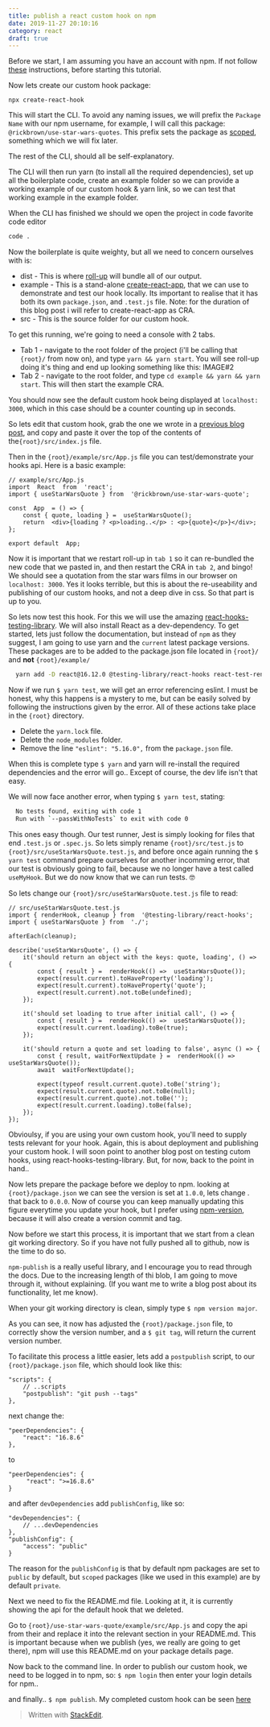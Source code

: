 ```yaml
---
title: publish a react custom hook on npm
date: 2019-11-27 20:10:16
category: react
draft: true
---
```


Before we start, I am assuming you have an account with npm. If not follow [these](<[https://docs.npmjs.com/creating-a-new-npm-user-account](https://docs.npmjs.com/creating-a-new-npm-user-account)>) instructions, before starting this tutorial.

Now lets create our custom hook package:

`npx create-react-hook`

This will start the CLI. To avoid any naming issues, we will prefix the `Package Name` with our npm username, for example, I will call this package: `@rickbrown/use-star-wars-quotes`. This prefix sets the package as [scoped](<[https://docs.npmjs.com/about-scopes](https://docs.npmjs.com/about-scopes)>), something which we will fix later.

The rest of the CLI, should all be self-explanatory.

The CLI will then run yarn (to install all the required dependencies), set up all the boilerplate code, create an example folder so we can provide a working example of our custom hook & yarn link, so we can test that working example in the example folder.

When the CLI has finished we should we open the project in code favorite code editor

```bash
code .
```

Now the boilerplate is quite weighty, but all we need to concern ourselves with is:

- dist - This is where [roll-up](<[https://rollupjs.org/guide/en/](https://rollupjs.org/guide/en/)>) will bundle all of our output.
- example - This is a stand-alone [create-react-app](<[[https://www.npmjs.com/package/create-react-app](https://www.npmjs.com/package/create-react-app)]>), that we can use to demonstrate and test our hook locally. Its important to realise that it has both its own `package.json`, and `.test.js` file. Note: for the duration of this blog post i will refer to create-react-app as CRA.
- src - This is the source folder for our custom hook.

To get this running, we're going to need a console with 2 tabs.

- Tab 1 - navigate to the root folder of the project (i'll be calling that `{root}/` from now on), and type `yarn && yarn start`. You will see roll-up doing it's thing and end up looking something like this: IMAGE#2
- Tab 2 - navigate to the root folder, and type `cd example && yarn && yarn start`. This will then start the example CRA.

You should now see the default custom hook being displayed at `localhost: 3000`, which in this case should be a counter counting up in seconds.

So lets edit that custom hook, grab the one we wrote in a [previous blog post](<[]()>), and copy and paste it over the top of the contents of the`{root}/src/index.js` file.

Then in the `{root}/example/src/App.js` file you can test/demonstrate your hooks api. Here is a basic example:

    // example/src/App.js
    import  React  from  'react';
    import { useStarWarsQuote } from  '@rickbrown/use-star-wars-quote';

    const  App  = () => {
    	const { quote, loading } =  useStarWarsQuote();
        return  <div>{loading ? <p>loading..</p> : <p>{quote}</p>}</div>;
    };

    export default  App;

Now it is important that we restart roll-up in `tab 1` so it can re-bundled the new code that we pasted in, and then restart the CRA in `tab 2`, and bingo! We should see a quotation from the star wars films in our browser on `localhost: 3000`. Yes it looks terrible, but this is about the re-useability and publishing of our custom hooks, and not a deep dive in css. So that part is up to you.

So lets now test this hook. For this we will use the amazing [react-hooks-testing-library](<[https://www.npmjs.com/package/@testing-library/react-hooks](https://www.npmjs.com/package/@testing-library/react-hooks)>). We will also install React as a dev-dependency. To get started, lets just follow the documentation, but instead of `npm` as they suggest, I am going to use yarn and the `current` latest package versions. These packages are to be added to the package.json file located in `{root}/` and **not** `{root}/example/`

```bash
  yarn add -D react@16.12.0 @testing-library/react-hooks react-test-renderer@16.12.0
```

Now if we run `$ yarn test`, we will get an error referencing eslint. I must be honest, why this happens is a mystery to me, but can be easily solved by following the instructions given by the error. All of these actions take place in the `{root}` directory.

- Delete the `yarn.lock` file.
- Delete the `node_modules` folder.
- Remove the line `"eslint": "5.16.0",` from the `package.json` file.

When this is complete type `$ yarn` and yarn will re-install the required dependencies and the error will go.. Except of course, the dev life isn't that easy.

We will now face another error, when typing `$ yarn test`, stating:

```bash
  No tests found, exiting with code 1
  Run with `--passWithNoTests` to exit with code 0
```

This ones easy though. Our test runner, Jest is simply looking for files that end `.test.js` or `.spec.js`. So lets simply rename `{root}/src/test.js` to `{root}/src/useStarWarsQuote.test.js`, and before once again running the `$ yarn test` command prepare ourselves for another incomming error, that our test is obviously going to fail, because we no longer have a test called `useMyHook`. But we do now know that we can run tests. 🤓

So lets change our `{root}/src/useStarWarsQuote.test.js` file to read:

    // src/useStarWarsQuote.test.js
    import { renderHook, cleanup } from  '@testing-library/react-hooks';
    import { useStarWarsQuote } from  './';

    afterEach(cleanup);

    describe('useStarWarsQuote', () => {
        it('should return an object with the keys: quote, loading', () => {
    	    const { result } =  renderHook(() =>  useStarWarsQuote());
    	    expect(result.current).toHaveProperty('loading');
    	    expect(result.current).toHaveProperty('quote');
    		expect(result.current).not.toBe(undefined);
    	});

        it('should set loading to true after initial call', () => {
    	    const { result } =  renderHook(() =>  useStarWarsQuote());
    	    expect(result.current.loading).toBe(true);
    	});

        it('should return a quote and set loading to false', async () => {
    	    const { result, waitForNextUpdate } =  renderHook(() =>  useStarWarsQuote());
    	    await  waitForNextUpdate();

    	    expect(typeof result.current.quote).toBe('string');
    	    expect(result.current.quote).not.toBe(null);
    	    expect(result.current.quote).not.toBe('');
    	    expect(result.current.loading).toBe(false);
        });
    });

Obvioulsy, if you are using your own custom hook, you'll need to supply tests relevant for your hook. Again, this is about deployment and publishing your custom hook. I will soon point to another blog post on testing cutom hooks, using react-hooks-testing-library. But, for now, back to the point in hand..

Now lets prepare the package before we deploy to npm. looking at `{root}/package.json` we can see the version is set at `1.0.0`, lets change . that back to `0.0.0`.
Now of course you can keep manually updating this figure everytime you update your hook, but I prefer using [npm-version](<[https://docs.npmjs.com/cli/version](https://docs.npmjs.com/cli/version)>), because it will also create a version commit and tag.

Now before we start this process, it is important that we start from a clean git working directory. So if you have not fully pushed all to github, now is the time to do so.

`npm-publish` is a really useful library, and I encourage you to read through the docs. Due to the increasing length of thi blob, I am going to move through it, without explaining. (If you want me to write a blog post about its functionality, let me know).

When your git working directory is clean, simply type `$ npm version major`.

As you can see, it now has adjusted the `{root}/package.json` file, to correctly show the version number, and a `$ git tag`, will return the current version number.

To facilitate this process a little easier, lets add a `postpublish` script, to our `{root}/package.json` file, which should look like this:

    "scripts": {
        // ..scripts
        "postpublish": "git push --tags"
    },

next change the:

    "peerDependencies": {
        "react": "16.8.6"
    },

to

    "peerDependencies": {
    	 "react": ">=16.8.6"
    }

and after `devDependencies` add `publishConfig`, like so:

    "devDependencies": {
    	// ...devDependencies
    },
    "publishConfig": {
        "access": "public"
    }

The reason for the `publishConfig` is that by default npm packages are set to `public` by default, but `scoped` packages (like we used in this example) are by default `private`.

Next we need to fix the README.md file. Looking at it, it is currently showing the api for the default hook that we deleted.

Go to `{root}/use-star-wars-quote/example/src/App.js` and copy the api from their and replace it into the relevant section in your README.md. This is important because when we publish (yes, we really are going to get there), npm will use this README.md on your package details page.

Now back to the command line. In order to publish our custom hook, we need to be logged in to npm, so:
`$ npm login`
then enter your login details for npm..

and finally.. `$ npm publish`. My completed custom hook can be seen [here](<[https://docs.npmjs.com/creating-a-new-npm-user-account](https://docs.npmjs.com/creating-a-new-npm-user-account)>)

> Written with [StackEdit](https://stackedit.io/).
